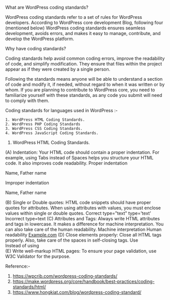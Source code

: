 What are WordPress coding standards?

WordPress coding standards refer to a set of rules for WordPress developers.
According to WordPress core development Blog, following four (mentioned below) WordPress coding standards ensures seamless development, avoids errors, and makes it easy to manage, contribute, and develop the WordPress platform.

Why have coding standards?

Coding standards help avoid common coding errors, improve the readability of code, and simplify modification. They ensure that files within the project appear as if they were created by a single person.

Following the standards means anyone will be able to understand a section of code and modify it, if needed, without regard to when it was written or by whom.
If you are planning to contribute to WordPress core, you need to familiarize yourself with these standards, as any code you submit will need to comply with them. 

Coding standards for languages used in WordPress :- 

    1. WordPress HTML Coding Standards.
    2. WordPress PHP Coding Standards
    3. WordPress CSS Coding Standards.
    4. WordPress JavaScript Coding Standards.

1. WordPress HTML Coding Standards.

(A) Indentation: Your HTML code should contain a proper indentation. For example, using Tabs instead of Spaces helps you structure your HTML code. It also improves code readability.
Proper indentation
<div class="entry-content">
       <p>Name, Father name</p>
</div>
Improper indentation
<div class="entry-content">
<p>Name, Father name</p>
</div>
(B) Single or Double quotes: HTML code snippets should have proper quotes for attributes. When using attributes with values, you must enclose values within single or double quotes.
Correct
type="text"
type='text'
Incorrect
type=text
(C) Attributes and Tags: Always write HTML attributes and tags in lowercase. It makes a difference for machine interpretation. You can also take care of the human readability.
Machine interpretation
<meta http-equiv="content-type" content="text/html;" charset=utf-8” />
Human readability
<a href="http://example.com/" title="Description Here">Example.com</a>
(D) Close elements properly: Close all HTML tags properly. Also, take care of the spaces in self-closing tags.
Use
<br />
Instead of using
<br/>
(E) Write well-markup HTML pages: To ensure your page validation, use W3C Validator for the purpose.


Reference:- 
1. https://wpcrib.com/wordpress-coding-standards/
2. https://make.wordpress.org/core/handbook/best-practices/coding-standards/html/
3. https://www.hongkiat.com/blog/wordpress-coding-standard/
